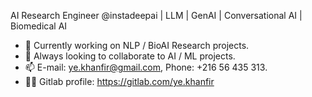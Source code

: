  AI Research Engineer @instadeepai | LLM | GenAI | Conversational AI | Biomedical AI
- 🌱 Currently working on NLP / BioAI Research projects. 
- 💞️ Always looking to collaborate to AI / ML projects.
- 📫 E-mail: ye.khanfir@gmail.com, Phone: +216 56 435 313.
- 👨‍🔧 Gitlab profile: https://gitlab.com/ye.khanfir
